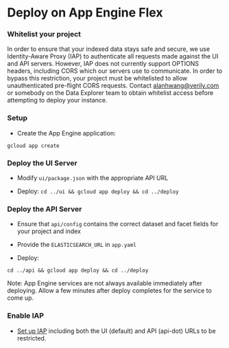 # Deploy on App Engine Flex

### Whitelist your project

In order to ensure that your indexed data stays safe and secure, we use 
Identity-Aware Proxy (IAP) to authenticate all requests made against the UI 
and API servers. However, IAP does not currently support OPTIONS headers, 
including CORS which our servers use to communicate. In order to bypass this 
restriction, your project must be whitelisted to allow unauthenticated 
pre-flight CORS requests. Contact alanhwang@verily.com or somebody on the Data 
Explorer team to obtain whitelist access before attempting to deploy your 
instance.

### Setup

* Create the App Engine application:

`gcloud app create`

### Deploy the UI Server

* Modify `ui/package.json` with the appropriate API URL

* Deploy:
`cd ../ui && gcloud app deploy && cd ../deploy`

### Deploy the API Server

* Ensure that `api/config` contains the correct dataset and facet fields for 
your project and index

* Provide the `ELASTICSEARCH_URL` in `app.yaml`

* Deploy:

`cd ../api && gcloud app deploy && cd ../deploy`

Note: App Engine services are not always available immediately after deploying.
Allow a few minutes after deploy completes for the service to come up.

### Enable IAP
* [Set up IAP](https://cloud.google.com/iap/docs/app-engine-quickstart#iap-access) 
including both the UI (default) and API (api-dot) URLs to be restricted.